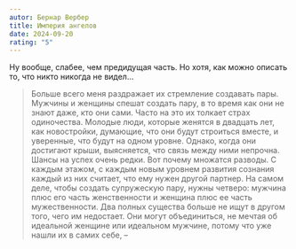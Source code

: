```yaml
---
autor: Бернар Вербер
title: Империя ангелов
date: 2024-09-20
rating: "5"
---
```

Ну вообще, слабее, чем предидущая часть. Но хотя, как можно описать то, что никто никогда не видел...

> Больше всего меня раздражает их стремление создавать пары. Мужчины и женщины спешат создать пару, в то время как они не знают даже, кто они сами. Часто на это их толкает страх одиночества. Молодые люди, которые женятся в двадцать лет, как новостройки, думающие, что они будут строиться вместе, и уверенные, что будут на одном уровне. Однако, когда они достигают крыши, выясняется, что связь между ними непрочна. Шансы на успех очень редки. Вот почему множатся разводы. С каждым этажом, с каждым новым уровнем развития сознания каждый из них считает, что ему нужен другой партнер. На самом деле, чтобы создать супружескую пару, нужны четверо: мужчина плюс его часть женственности и женщина плюс ее часть мужественности. Два полных существа больше не ищут в другом того, чего им недостает. Они могут объединиться, не мечтая об идеальной женщине или идеальном мужчине, потому что уже нашли их в самих себе, –